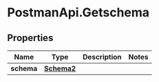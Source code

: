 # PostmanApi.Getschema

## Properties

Name | Type | Description | Notes
------------ | ------------- | ------------- | -------------
**schema** | [**Schema2**](Schema2.md) |  | 



